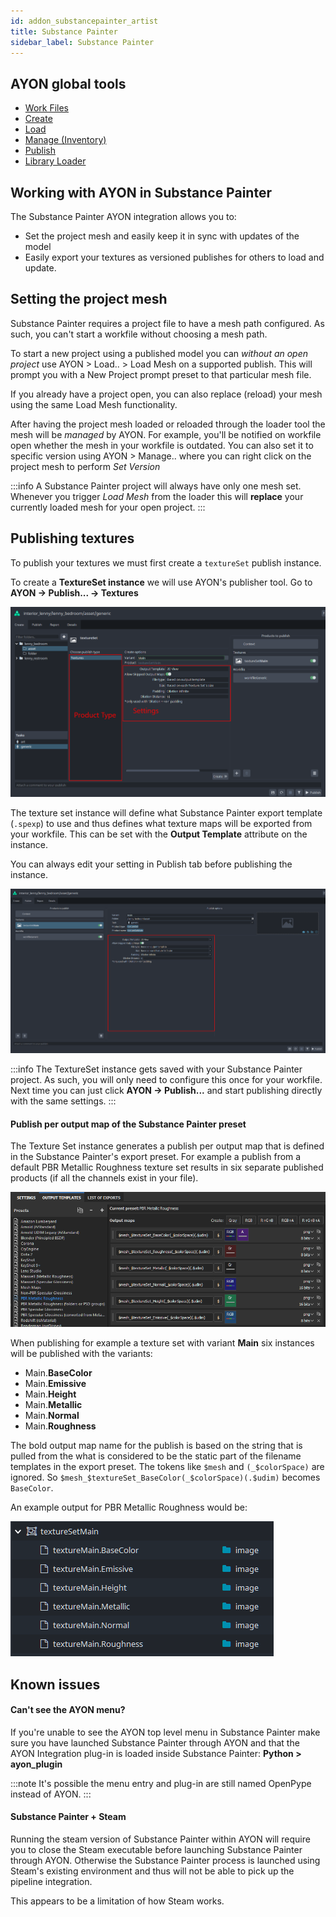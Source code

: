 ```yaml
---
id: addon_substancepainter_artist
title: Substance Painter
sidebar_label: Substance Painter
---
```


## AYON global tools

-   [Work Files](artist_tools_workfiles)
-   [Create](artist_tools_creator)
-   [Load](artist_tools_loader)
-   [Manage (Inventory)](artist_tools_inventory)
-   [Publish](artist_tools_publisher)
-   [Library Loader](artist_tools_library_loader)

## Working with AYON in Substance Painter

The Substance Painter AYON integration allows you to:

- Set the project mesh and easily keep it in sync with updates of the model
- Easily export your textures as versioned publishes for others to load and update.

## Setting the project mesh

Substance Painter requires a project file to have a mesh path configured.
As such, you can't start a workfile without choosing a mesh path.

To start a new project using a published model you can _without an open project_
use AYON > Load.. > Load Mesh on a supported publish. This will prompt you
with a New Project prompt preset to that particular mesh file.

If you already have a project open, you can also replace (reload) your mesh 
using the same Load Mesh functionality. 

After having the project mesh loaded or reloaded through the loader
tool the mesh will be _managed_ by AYON. For example, you'll be notified 
on workfile open whether the mesh in your workfile is outdated. You can also
set it to specific version using AYON > Manage.. where you can right click 
on the project mesh to perform _Set Version_

:::info
A Substance Painter project will always have only one mesh set. Whenever you 
trigger _Load Mesh_ from the loader this will **replace** your currently loaded 
mesh for your open project.
:::

## Publishing textures

To publish your textures we must first create a `textureSet` 
publish instance. 

To create a **TextureSet instance** we will use AYON's publisher tool. Go 
to **AYON → Publish... → Textures**

![substance painter creator settings](assets/substance_painter/substancepainter_creator_settings.png)

The texture set instance will define what Substance Painter export template (`.spexp`) to
use and thus defines what texture maps will be exported from your workfile. This
can be set with the **Output Template** attribute on the instance.

You can always edit your setting in Publish tab before publishing the instance.

![substance painter publisher settings](assets/substance_painter/substancepainter_publisher_settings.png)

:::info
The TextureSet instance gets saved with your Substance Painter project. As such, 
you will only need to configure this once for your workfile. Next time you can
just click **AYON → Publish...** and start publishing directly with the
same settings.
:::

#### Publish per output map of the Substance Painter preset

The Texture Set instance generates a publish per output map that is defined in
the Substance Painter's export preset. For example a publish from a default
PBR Metallic Roughness texture set results in six separate published products 
(if all the channels exist in your file).

![Substance Painter PBR Metallic Roughness Export Preset](assets/substancepainter_pbrmetallicroughness_export_preset.png)

When publishing for example a texture set with variant **Main** six instances will
be published with the variants: 
- Main.**BaseColor**
- Main.**Emissive**
- Main.**Height**
- Main.**Metallic**
- Main.**Normal**
- Main.**Roughness**

The bold output map name for the publish is based on the string that is pulled
from the what is considered to be the static part of the filename templates in 
the export preset. The tokens like `$mesh` and `(_$colorSpace)` are ignored.
So `$mesh_$textureSet_BaseColor(_$colorSpace)(.$udim)` becomes `BaseColor`.

An example output for PBR Metallic Roughness would be:

![Substance Painter PBR Metallic Roughness Publish Example in Loader](assets/substancepainter_pbrmetallicroughness_published.png)

## Known issues

#### Can't see the AYON menu?

If you're unable to see the AYON top level menu in Substance Painter make
sure you have launched Substance Painter through AYON and that the AYON
Integration plug-in is loaded inside Substance Painter: **Python > ayon_plugin**

:::note
It's possible the menu entry and plug-in are still named OpenPype instead of AYON.
:::

#### Substance Painter + Steam

Running the steam version of Substance Painter within AYON will require you 
to close the Steam executable before launching Substance Painter through AYON. 
Otherwise the Substance Painter process is launched using Steam's existing 
environment and thus will not be able to pick up the pipeline integration.

This appears to be a limitation of how Steam works.